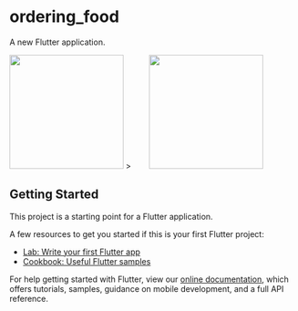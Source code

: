 # ordering_food

A new Flutter application.

<p><img src= "https://user-images.githubusercontent.com/67471054/147650860-b64183f2-fb5d-4d76-b5c2-5377ab36e570.png" width = "200"/> >&nbsp &nbsp &nbsp &nbsp
<img src= "https://user-images.githubusercontent.com/67471054/147650864-76e4f958-0666-44fa-a712-1e85256e9b14.png" width = "200"/><p/>


## Getting Started

This project is a starting point for a Flutter application.

A few resources to get you started if this is your first Flutter project:

- [Lab: Write your first Flutter app](https://flutter.dev/docs/get-started/codelab)
- [Cookbook: Useful Flutter samples](https://flutter.dev/docs/cookbook)

For help getting started with Flutter, view our
[online documentation](https://flutter.dev/docs), which offers tutorials,
samples, guidance on mobile development, and a full API reference.
